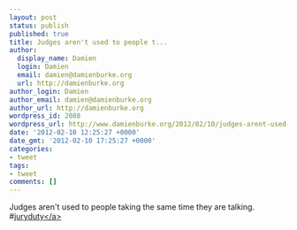```yaml
---
layout: post
status: publish
published: true
title: Judges aren't used to people t...
author:
  display_name: Damien
  login: Damien
  email: damien@damienburke.org
  url: http://damienburke.org
author_login: Damien
author_email: damien@damienburke.org
author_url: http://damienburke.org
wordpress_id: 2088
wordpress_url: http://www.damienburke.org/2012/02/10/judges-arent-used-to-people-t/
date: '2012-02-10 12:25:27 +0000'
date_gmt: '2012-02-10 17:25:27 +0000'
categories:
- tweet
tags:
- tweet
comments: []
---
```

<p>Judges aren't used to people taking the same time they are talking. #<a href="http:&#47;&#47;search.twitter.com&#47;search?q=%23juryduty" class="aktt_hashtag">juryduty<&#47;a></p>
